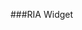 ###RIA Widget

<div id="pagewrap" class='pagewrap' folder="riawidget" prefix="img">
  <div class='pageblock' id='fullscreen'>
    <div class='slider'>
      <div class='slide' id="img1"></div>
      <div class='slide' id="img2"></div>
      <div class='slide' id="img3"></div>
    </div>
  </div>
</div>

